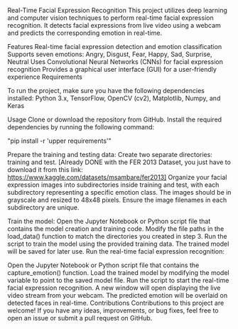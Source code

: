 Real-Time Facial Expression Recognition
This project utilizes deep learning and computer vision techniques to perform real-time facial expression recognition. It detects facial expressions from live video using a webcam and predicts the corresponding emotion in real-time.


Features
Real-time facial expression detection and emotion classification
Supports seven emotions: Angry, Disgust, Fear, Happy, Sad, Surprise, Neutral
Uses Convolutional Neural Networks (CNNs) for facial expression recognition
Provides a graphical user interface (GUI) for a user-friendly experience
Requirements


To run the project, make sure you have the following dependencies installed:
Python 3.x, TensorFlow, OpenCV (cv2), Matplotlib, Numpy, and Keras


Usage
Clone or download the repository from GitHub.
Install the required dependencies by running the following command:

"pip install -r 'upper requirements'"


Prepare the training and testing data:
Create two separate directories: training and test. 
[Already DONE with the FER 2013 Dataset, you just have to download it from this link: https://www.kaggle.com/datasets/msambare/fer2013] Organize your facial expression images into subdirectories inside training and test, with each subdirectory representing a specific emotion class. The images should be in grayscale and resized to 48x48 pixels.
Ensure the image filenames in each subdirectory are unique.


Train the model:
Open the Jupyter Notebook or Python script file that contains the model creation and training code.
Modify the file paths in the load_data() function to match the directories you created in step 3.
Run the script to train the model using the provided training data. The trained model will be saved for later use.
Run the real-time facial expression recognition:


Open the Jupyter Notebook or Python script file that contains the capture_emotion() function.
Load the trained model by modifying the model variable to point to the saved model file.
Run the script to start the real-time facial expression recognition.
A new window will open displaying the live video stream from your webcam. The predicted emotion will be overlaid on detected faces in real-time.
Contributions
Contributions to this project are welcome! If you have any ideas, improvements, or bug fixes, feel free to open an issue or submit a pull request on GitHub.

